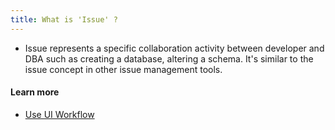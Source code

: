 ```yaml
---
title: What is 'Issue' ?
---
```


- Issue represents a specific collaboration activity between developer and DBA such as creating a database, altering a schema. It's similar to the issue concept in other issue management tools.

#### Learn more

- [Use UI Workflow](https://www.bytebase.com/docs/get-started/work-with-a-project/run-a-ui-workflow)

